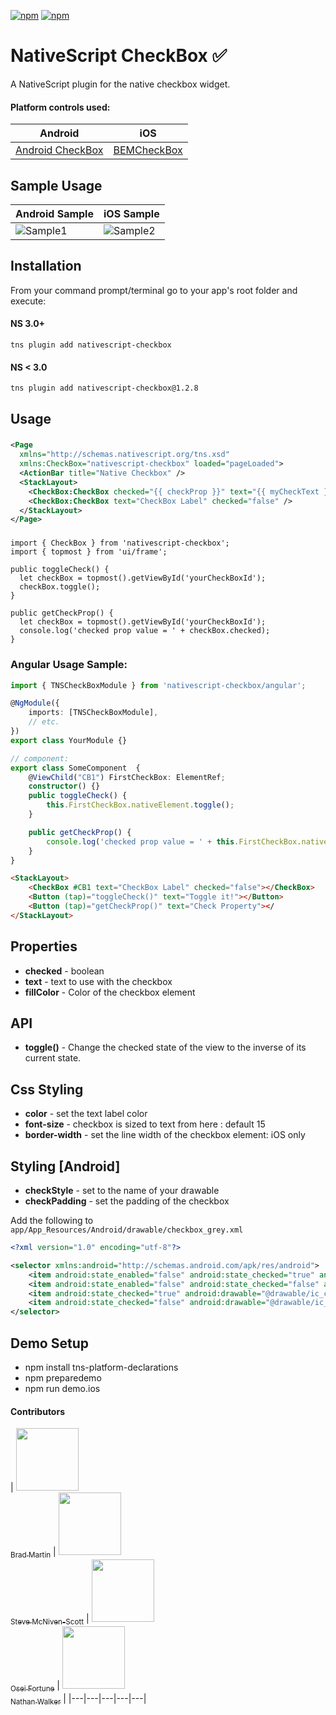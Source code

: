 
[![npm](https://img.shields.io/npm/v/nativescript-checkbox.svg)](https://www.npmjs.com/package/nativescript-checkbox)
[![npm](https://img.shields.io/npm/dt/nativescript-checkbox.svg?label=npm%20downloads)](https://www.npmjs.com/package/nativescript-checkbox)

# NativeScript CheckBox :white_check_mark:
A NativeScript plugin for the native checkbox widget.

#### Platform controls used: 
Android |   iOS
---------- | -------
[Android CheckBox](https://developer.android.com/reference/android/widget/CheckBox.html) | [BEMCheckBox](http://cocoapods.org/pods/BEMCheckBox) 


## Sample Usage

Android Sample |  iOS Sample
-------- | ---------
![Sample1](./screens/checkbox.gif) | ![Sample2](./screens/iosCheckbox.gif)

## Installation
From your command prompt/terminal go to your app's root folder and execute:

#### NS 3.0+
`tns plugin add nativescript-checkbox`

#### NS < 3.0
`tns plugin add nativescript-checkbox@1.2.8`

## Usage

###
```XML
<Page 
  xmlns="http://schemas.nativescript.org/tns.xsd" 
  xmlns:CheckBox="nativescript-checkbox" loaded="pageLoaded">
  <ActionBar title="Native Checkbox" />
  <StackLayout>
    <CheckBox:CheckBox checked="{{ checkProp }}" text="{{ myCheckText }}" fillColor="{{ myCheckColor }}" id="myCheckbox" />
    <CheckBox:CheckBox text="CheckBox Label" checked="false" />
  </StackLayout>
</Page>
```

### 
```TS
import { CheckBox } from 'nativescript-checkbox';
import { topmost } from 'ui/frame';

public toggleCheck() {
  let checkBox = topmost().getViewById('yourCheckBoxId');
  checkBox.toggle();
}

public getCheckProp() {
  let checkBox = topmost().getViewById('yourCheckBoxId');
  console.log('checked prop value = ' + checkBox.checked);
}

```

### Angular Usage Sample:

```typescript
import { TNSCheckBoxModule } from 'nativescript-checkbox/angular';

@NgModule({
    imports: [TNSCheckBoxModule],
    // etc.
})
export class YourModule {}

// component:
export class SomeComponent  {
    @ViewChild("CB1") FirstCheckBox: ElementRef;
    constructor() {}
    public toggleCheck() {
        this.FirstCheckBox.nativeElement.toggle();
    }

    public getCheckProp() {
        console.log('checked prop value = ' + this.FirstCheckBox.nativeElement.checked);
    }
}
```

```html
<StackLayout>
    <CheckBox #CB1 text="CheckBox Label" checked="false"></CheckBox>
    <Button (tap)="toggleCheck()" text="Toggle it!"></Button>
    <Button (tap)="getCheckProp()" text="Check Property"></
</StackLayout>
```

## Properties

- **checked** - boolean
- **text** - text to use with the checkbox
- **fillColor** - Color of the checkbox element

## API

- **toggle()** - Change the checked state of the view to the inverse of its current state.

## Css Styling

- **color** - set the text label color
- **font-size** - checkbox is sized to text from here  : default 15
- **border-width** - set the line width of the checkbox element: iOS only

## Styling [Android]
- **checkStyle** - set to the name of your drawable
- **checkPadding** - set the padding of the checkbox

Add the following to `app/App_Resources/Android/drawable/checkbox_grey.xml`
```xml
<?xml version="1.0" encoding="utf-8"?>

<selector xmlns:android="http://schemas.android.com/apk/res/android">
    <item android:state_enabled="false" android:state_checked="true" android:drawable="@drawable/ic_checkbox_checked_incomplete" />
    <item android:state_enabled="false" android:state_checked="false" android:drawable="@drawable/ic_checkbox_grey_incomplete" />
    <item android:state_checked="true" android:drawable="@drawable/ic_checkbox_checked_grey"/>
    <item android:state_checked="false" android:drawable="@drawable/ic_checkbox_grey" />
</selector>
```


## Demo Setup
* npm install tns-platform-declarations
* npm preparedemo
* npm run demo.ios


#### Contributors

<!-- ALL-CONTRIBUTORS-LIST:START - Do not remove or modify this section -->

| [<img src="https://avatars0.githubusercontent.com/u/6006148?v=3" width="100px;"/><br /><sub>Brad Martin</sub>](https://bradmartin.net/) | [<img src="https://avatars2.githubusercontent.com/u/1542376?v=3" width="100px;"/><br /><sub>Steve McNiven-Scott</sub>](https://github.com/sitefinitysteve)  |  [<img src="https://avatars3.githubusercontent.com/u/6695919?v=3" width="100px;"/><br /><sub>Osei Fortune</sub>](https://github.com/triniwiz)   | [<img src="https://avatars2.githubusercontent.com/u/457187?v=3" width="100px;"/><br /><sub>Nathan Walker</sub>](https://github.com/NathanWalker)   | 
|---|---|---|---|---|

<!-- ALL-CONTRIBUTORS-LIST:END -->

